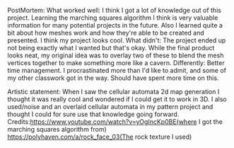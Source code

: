 PostMortem:
What worked well: I think I got a lot of knowledge out of this project. Learning the marching squares algorithm I think is very valuable information for many potential projects in the future. Also I learned quite a bit about how meshes work and how they're able to be created and presented. I think my project looks cool.
What didn't: The project ended up not being exactly what I wanted but that's okay. While the final product looks neat, my original idea was to overlay two of these to blend the mesh vertices together to make something more like a cavern.
Differently: Better time management. I procrastinated more than I'd like to admit, and some of my other classwork got in the way. Should have spent more time on this.

Artistic statement: When I saw the cellular automata 2d map generation I thought it was really cool and wondered if I could get it to work in 3D. I also used/noise and an overlaid cellular automata in my pattern project and thought I could for sure use that knowledge going forward.
Credits:https://www.youtube.com/watch?v=yOgIncKp0BE(where I got the marching squares algorithm from) https://polyhaven.com/a/rock_face_03(The rock texture I used) 
